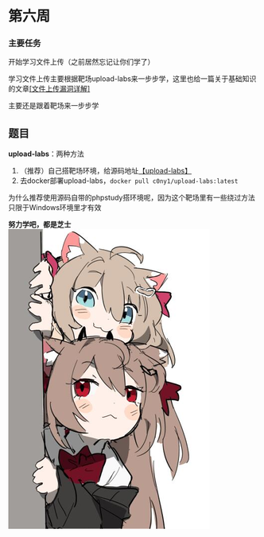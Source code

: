 # 第六周

### 主要任务

开始学习文件上传（之前居然忘记让你们学了）

学习文件上传主要根据靶场upload-labs来一步步学，这里也给一篇关于基础知识的文章[[文件上传漏洞详解]](https://www.cnblogs.com/backlion/p/13083120.html)

主要还是跟着靶场来一步步学

## 题目

**upload-labs**：两种方法

1. （推荐）自己搭靶场环境，给源码地址[【upload-labs】](https://github.com/c0ny1/upload-labs)
2. 去docker部署upload-labs，`docker pull c0ny1/upload-labs:latest`

为什么推荐使用源码自带的phpstudy搭环境呢，因为这个靶场里有一些绕过方法只限于Windows环境里才有效

**努力学吧，都是芝士**                                                                                               ![](./img/1.png)
